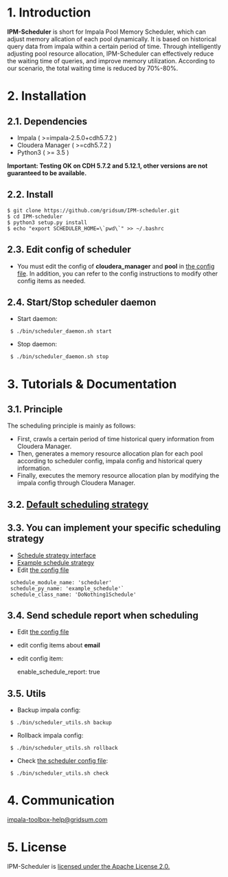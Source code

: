 # 1. Introduction
**IPM-Scheduler** is short for Impala Pool Memory Scheduler,
which can adjust memory allcation of each pool dynamically.
It is based on historical query data from impala within a certain period of time.
Through intelligently adjusting pool resource allocation, IPM-Scheduler can effectively reduce the waiting time of queries, and improve memory utilization.
According to our scenario, the total waiting time is reduced by 70%-80%.  


# 2. Installation
## 2.1. Dependencies
 - Impala ( >=impala-2.5.0+cdh5.7.2 )
 - Cloudera Manager ( >=cdh5.7.2 )
 - Python3 ( >= 3.5 )
 
**Important: Testing OK on CDH 5.7.2 and 5.12.1, other versions are not guaranteed to be available.**


## 2.2. Install
 >
    $ git clone https://github.com/gridsum/IPM-scheduler.git
    $ cd IPM-scheduler
    $ python3 setup.py install
    $ echo "export SCHEDULER_HOME=\`pwd\`" >> ~/.bashrc  

## 2.3. Edit config of scheduler
 - You must edit the config of **cloudera_manager** and **pool** in [the config file](./conf/scheduler.yml). In addition, you can refer to the config instructions to modify other config items as needed.

## 2.4. Start/Stop scheduler daemon
 - Start daemon: 
> 
     $ ./bin/scheduler_daemon.sh start
 
 - Stop daemon: 
> 
     $ ./bin/scheduler_daemon.sh stop


# 3. Tutorials & Documentation

## 3.1. Principle
The scheduling principle is mainly as follows:
 - First, crawls a certain period of time historical query information from Cloudera Manager.
 - Then, generates a memory resource allocation plan for each pool according to scheduler config, impala config and historical query information.
 - Finally, executes the memory resource allocation plan by modifying the impala config through Cloudera Manager.

## 3.2. [Default scheduling strategy](./scheduler/priority_schedule.py)

## 3.3. You can implement your specific scheduling strategy
  - [Schedule strategy interface](./scheduler/base_schedule.py)
  - [Example schedule strategy](./scheduler/example_schedule.py)
  - Edit [the config file](./conf/scheduler.yml)
   
   > 
     schedule_module_name: 'scheduler'
     schedule_py_name: 'example_schedule'`
     schedule_class_name: 'DoNothing1Schedule'

## 3.4. Send schedule report when scheduling
 - Edit [the config file](./conf/scheduler.yml)
  - edit config items about **email**
  - edit config item: 

    >
      enable_schedule_report: true 

## 3.5. Utils
 - Backup impala config: 
>
     $ ./bin/scheduler_utils.sh backup

 - Rollback impala config: 
> 
     $ ./bin/scheduler_utils.sh rollback

 - Check [the scheduler config file](./conf/scheduler.yml): 
> 
     $ ./bin/scheduler_utils.sh check

# 4. Communication
  impala-toolbox-help@gridsum.com

# 5. License
IPM-Scheduler is [licensed under the Apache License 2.0.](./LICENSE)


